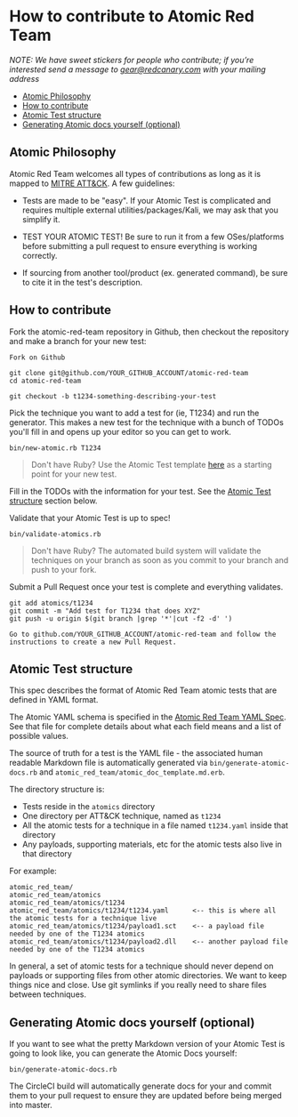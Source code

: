 # How to contribute to Atomic Red Team
*NOTE: We have sweet stickers for people who contribute; if you’re interested send a message to 
gear@redcanary.com with your mailing address*

- [Atomic Philosophy](#atomic-philosophy)
- [How to contribute](#how-to-contribute)
- [Atomic Test structure](#atomic-test-structure)
- [Generating Atomic docs yourself (optional)](#generating-atomic-docs-yourself--optional-)

## Atomic Philosophy
Atomic Red Team welcomes all types of contributions as long as it is mapped to [MITRE ATT&CK](https://attack.mitre.org/wiki/Main_Page). A few guidelines:

- Tests are made to be "easy". If your Atomic Test is complicated and requires multiple external utilities/packages/Kali, we may ask that you simplify it.

- TEST YOUR ATOMIC TEST! Be sure to run it from a few OSes/platforms before submitting a pull request to ensure everything is working correctly.

- If sourcing from another tool/product (ex. generated command), be sure to cite it in the test's description.

## How to contribute
Fork the atomic-red-team repository in Github, then checkout the repository and make a branch for your new test:
```
Fork on Github

git clone git@github.com/YOUR_GITHUB_ACCOUNT/atomic-red-team
cd atomic-red-team

git checkout -b t1234-something-describing-your-test
```

Pick the technique you want to add a test for (ie, T1234) and run the generator. This makes 
a new test for the technique with a bunch of TODOs you'll fill in and opens up your editor
so you can get to work.

```
bin/new-atomic.rb T1234
```

> Don't have Ruby? Use the Atomic Test template [here](./atomic_red_team/atomic_test_template.yaml) as a starting point for your new test.

Fill in the TODOs with the information for your test. See the [Atomic Test structure](#atomic-test-structure) section below.

Validate that your Atomic Test is up to spec!

```
bin/validate-atomics.rb
```

> Don't have Ruby? The automated build system will validate the techniques on your branch as soon as you commit to your branch and push to your fork.

Submit a Pull Request once your test is complete and everything validates.
```
git add atomics/t1234
git commit -m "Add test for T1234 that does XYZ"
git push -u origin $(git branch |grep '*'|cut -f2 -d' ')

Go to github.com/YOUR_GITHUB_ACCOUNT/atomic-red-team and follow the instructions to create a new Pull Request.
```

## Atomic Test structure
This spec describes the format of Atomic Red Team atomic tests that are defined in YAML format. 

The Atomic YAML schema is specified in the [Atomic Red Team YAML Spec](atomic_red_team/spec.yaml). See that
file for complete details about what each field means and a list of possible values.

The source of truth for a test is the YAML file - the associated human readable Markdown file is automatically 
generated via `bin/generate-atomic-docs.rb` and `atomic_red_team/atomic_doc_template.md.erb`.

The directory structure is:
- Tests reside in the `atomics` directory
- One directory per ATT&CK technique, named as `t1234`
- All the atomic tests for a technique in a file named `t1234.yaml` inside that directory
- Any payloads, supporting materials, etc for the atomic tests also live in that directory

For example:

```
atomic_red_team/
atomic_red_team/atomics
atomic_red_team/atomics/t1234
atomic_red_team/atomics/t1234/t1234.yaml      <-- this is where all the atomic tests for a technique live
atomic_red_team/atomics/t1234/payload1.sct    <-- a payload file needed by one of the T1234 atomics
atomic_red_team/atomics/t1234/payload2.dll    <-- another payload file needed by one of the T1234 atomics
```

In general, a set of atomic tests for a technique should never depend on payloads
or supporting files from other atomic directories. We want to keep things nice and close.
Use git symlinks if you really need to share files between techniques.

## Generating Atomic docs yourself (optional)
If you want to see what the pretty Markdown version of your Atomic Test is going to look like, 
you can generate the Atomic Docs yourself:

```
bin/generate-atomic-docs.rb
```

The CircleCI build will automatically generate docs for your and commit them to your 
pull request to ensure they are updated before being merged into master.
